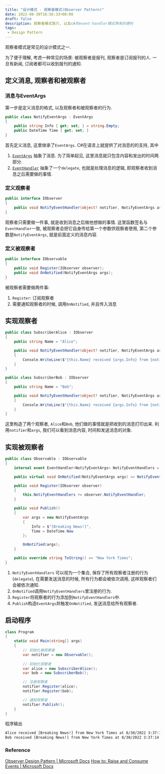 ```yaml
---
title: "设计模式 - 观察者模式(Observer Pattern)"
date: 2022-08-30T16:56:33+08:00
draft: false
description: 观察者模式简介, 以及c#的event-handler模式带来的便利
tags:
 - Design Pattern
---
```


观察者模式是常见的设计模式之一.

<!--more-->

为了便于理解, 考虑一种常见的场景: 被观察者是报刊, 观察者是订阅报刊的人. 一旦有新闻, 订阅者都可以收到报刊的通知.

## 定义消息, 观察者和被观察者
### 消息与EventArgs
第一步是定义消息的格式, 以及观察者和被观察者的行为.
```c#
public class NotifyEventArgs : EventArgs
{
    public string Info { get; set; } = string.Empty;
    public DateTime Time { get; set; }
}
```
首先定义消息, 这里继承了`EventArgs`. C#在语言上就提供了对消息的的支持, 其中
1. [`EventArgs`](https://docs.microsoft.com/en-us/dotnet/api/system.eventargs?view=net-6.0) 抽象了消息. 为了简单起见, 这里消息就只包含内容和发出的时间两部分.
2. [`EventHandler`](https://docs.microsoft.com/en-us/dotnet/api/system.eventhandler?view=net-6.0) 抽象了一个`delegate`, 也就是处理消息的逻辑, 即观察者收到消息之后需要做的事情.

### 定义观察者
```c#
public interface IObserver
{
    public void NotifyEventHandler(object? notifier, NotifyEventArgs args);
}
```
观察者只需要做一件事, 就是收到消息之后做他想做的事情. 这里函数签名与`EventHandler`一致, 被观察者会把它自身传给第一个参数供观察者使用, 第二个参数是`NotifyEventArgs`, 就是前面定义的消息内容.

### 定义被观察者
```c#
public interface IObservable
{
    public void Register(IObserver observer);
    public void OnNotified(NotifyEventArgs args);
}
```
被观察者需要做两件事:
1. `Register`: 订阅观察者 
2. 需要通知观察者的时候, 调用`OnNotified`, 并且传入消息

## 实现观察者
```c#
public class SubscriberAlice : IObserver
{
    public string Name = "Alice";

    public void NotifyEventHandler(object? notifier, NotifyEventArgs args)
    {
        Console.WriteLine($"{this.Name} received {args.Info} from {notifier?.ToString()} at {args.Time}.");
    }
}

public class SubscriberBob : IObserver
{
    public string Name = "Bob";

    public void NotifyEventHandler(object? notifier, NotifyEventArgs args)
    {
        Console.WriteLine($"{this.Name} received {args.Info} from {notifier?.ToString()} at {args.Time}.");
    }
}
```
这里构造了两个观察者, `Alice`和`Bob`, 他们做的事情就是把收到的消息打印出来. 利用`notifier`和`args`, 我们可以看到消息内容, 时间和发送消息的对象.

## 实现被观察者
```c#
public class Observable : IObservable
{
    internal event EventHandler<NotifyEventArgs> NotifyEventHandlers = delegate {};

    public virtual void OnNotified(NotifyEventArgs args) => NotifyEventHandlers(this, args);

    public void Register(IObserver observer)
    {
        this.NotifyEventHandlers += observer.NotifyEventHandler;
    }

    public void Publish()
    {
        var args = new NotifyEventArgs 
        {
            Info = $"[Breaking News!]", 
            Time = DateTime.Now 
        };

        OnNotified(args);
    }

    public override string ToString() => "New York Times";
}
```
1. `NotifyEventHandlers` 可以视为一个集合, 保存了所有观察者注册的行为(`delegate`), 在需要发送消息的时候, 所有行为都会被依次调用, 这样观察者们会被依次通知.
2. `OnNotified`调用`NotifyEventHandlers`里注册的行为.
3. `Register`将观察者的行为添加到`NotifyEventHandlers`中.
4. `Publish`构造`EventArgs`并触发`OnNotified`, 发送消息给所有观察者.

## 启动程序
```c#
class Program
{
    static void Main(string[] args)
    {
        // 初始化被观察者
        var notifier = new Observable();
        
        // 初始化观察者
        var alice = new SubscriberAlice();
        var bob = new SubscriberBob();

        // 注册观察者
        notifier.Register(alice);
        notifier.Register(bob);

        // 通知观察者
        notifier.Publish();
    }
}
```

程序输出
```txt
Alice received [Breaking News!] from New York Times at 8/30/2022 3:37:14 PM.
Bob received [Breaking News!] from New York Times at 8/30/2022 3:37:14 PM.
```

### Reference
[Observer Design Pattern | Microsoft Docs](https://docs.microsoft.com/en-us/dotnet/standard/events/observer-design-pattern)
[How to: Raise and Consume Events | Microsoft Docs](https://docs.microsoft.com/en-us/dotnet/standard/events/how-to-raise-and-consume-events)
